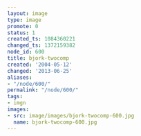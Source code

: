 ```yaml
---
layout: image
type: image
promote: 0
status: 1
created_ts: 1084360221
changed_ts: 1372159382
node_id: 600
title: bjork-twocomp
created: '2004-05-12'
changed: '2013-06-25'
aliases:
- "/node/600/"
permalink: "/node/600/"
tags:
- imgn
images:
- src: image/images/bjork-twocomp-600.jpg
  name: bjork-twocomp-600.jpg
---
```


